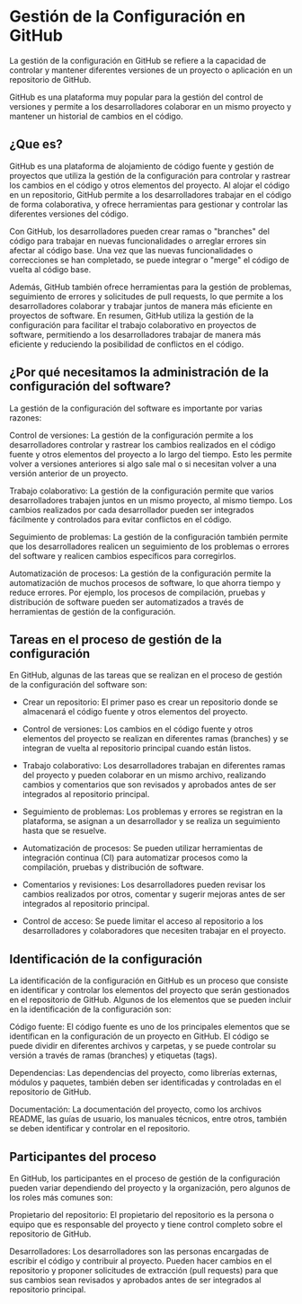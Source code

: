 # Gestión de la Configuración en GitHub
La gestión de la configuración en GitHub se refiere a la capacidad de controlar y mantener diferentes versiones de un proyecto o aplicación en un repositorio de GitHub.

GitHub es una plataforma muy popular para la gestión del control de versiones y permite a los desarrolladores colaborar en un mismo proyecto y mantener un historial de cambios en el código.

## ¿Que es?
GitHub es una plataforma de alojamiento de código fuente y gestión de proyectos que utiliza la gestión de la configuración para controlar y rastrear los cambios en el código y otros elementos del proyecto. Al alojar el código en un repositorio, GitHub permite a los desarrolladores trabajar en el código de forma colaborativa, y ofrece herramientas para gestionar y controlar las diferentes versiones del código.

Con GitHub, los desarrolladores pueden crear ramas o "branches" del código para trabajar en nuevas funcionalidades o arreglar errores sin afectar al código base. Una vez que las nuevas funcionalidades o correcciones se han completado, se puede integrar o "merge" el código de vuelta al código base.

Además, GitHub también ofrece herramientas para la gestión de problemas, seguimiento de errores y solicitudes de pull requests, lo que permite a los desarrolladores colaborar y trabajar juntos de manera más eficiente en proyectos de software. En resumen, GitHub utiliza la gestión de la configuración para facilitar el trabajo colaborativo en proyectos de software, permitiendo a los desarrolladores trabajar de manera más eficiente y reduciendo la posibilidad de conflictos en el código.

## ¿Por qué necesitamos la administración de la configuración del software? 
La gestión de la configuración del software es importante por varias razones:

Control de versiones: La gestión de la configuración permite a los desarrolladores controlar y rastrear los cambios realizados en el código fuente y otros elementos del proyecto a lo largo del tiempo. Esto les permite volver a versiones anteriores si algo sale mal o si necesitan volver a una versión anterior de un proyecto.

Trabajo colaborativo: La gestión de la configuración permite que varios desarrolladores trabajen juntos en un mismo proyecto, al mismo tiempo. Los cambios realizados por cada desarrollador pueden ser integrados fácilmente y controlados para evitar conflictos en el código.

Seguimiento de problemas: La gestión de la configuración también permite que los desarrolladores realicen un seguimiento de los problemas o errores del software y realicen cambios específicos para corregirlos.

Automatización de procesos: La gestión de la configuración permite la automatización de muchos procesos de software, lo que ahorra tiempo y reduce errores. Por ejemplo, los procesos de compilación, pruebas y distribución de software pueden ser automatizados a través de herramientas de gestión de la configuración.

## Tareas en el proceso de gestión de la configuración
En GitHub, algunas de las tareas que se realizan en el proceso de gestión de la configuración del software son:

- Crear un repositorio: El primer paso es crear un repositorio donde se almacenará el código fuente y otros elementos del proyecto.

- Control de versiones: Los cambios en el código fuente y otros elementos del proyecto se realizan en diferentes ramas (branches) y se integran de vuelta al repositorio principal cuando están listos.

- Trabajo colaborativo: Los desarrolladores trabajan en diferentes ramas del proyecto y pueden colaborar en un mismo archivo, realizando cambios y comentarios que son revisados y aprobados antes de ser integrados al repositorio principal.

- Seguimiento de problemas: Los problemas y errores se registran en la plataforma, se asignan a un desarrollador y se realiza un seguimiento hasta que se resuelve.

- Automatización de procesos: Se pueden utilizar herramientas de integración continua (CI) para automatizar procesos como la compilación, pruebas y distribución de software.

- Comentarios y revisiones: Los desarrolladores pueden revisar los cambios realizados por otros, comentar y sugerir mejoras antes de ser integrados al repositorio principal.

- Control de acceso: Se puede limitar el acceso al repositorio a los desarrolladores y colaboradores que necesiten trabajar en el proyecto.

## Identificación de la configuración
La identificación de la configuración en GitHub es un proceso que consiste en identificar y controlar los elementos del proyecto que serán gestionados en el repositorio de GitHub. Algunos de los elementos que se pueden incluir en la identificación de la configuración son:

Código fuente: El código fuente es uno de los principales elementos que se identifican en la configuración de un proyecto en GitHub. El código se puede dividir en diferentes archivos y carpetas, y se puede controlar su versión a través de ramas (branches) y etiquetas (tags).

Dependencias: Las dependencias del proyecto, como librerías externas, módulos y paquetes, también deben ser identificadas y controladas en el repositorio de GitHub.

Documentación: La documentación del proyecto, como los archivos README, las guías de usuario, los manuales técnicos, entre otros, también se deben identificar y controlar en el repositorio.

## Participantes del proceso 
En GitHub, los participantes en el proceso de gestión de la configuración pueden variar dependiendo del proyecto y la organización, pero algunos de los roles más comunes son:

Propietario del repositorio: El propietario del repositorio es la persona o equipo que es responsable del proyecto y tiene control completo sobre el repositorio de GitHub.

Desarrolladores: Los desarrolladores son las personas encargadas de escribir el código y contribuir al proyecto. Pueden hacer cambios en el repositorio y proponer solicitudes de extracción (pull requests) para que sus cambios sean revisados y aprobados antes de ser integrados al repositorio principal.
